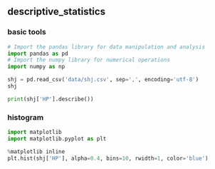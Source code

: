 ## descriptive_statistics

### basic tools
```python
# Import the pandas library for data manipulation and analysis
import pandas as pd
# Import the numpy library for numerical operations
import numpy as np

shj = pd.read_csv('data/shj.csv', sep=',', encoding='utf-8')
shj

print(shj['HP'].describe())
```

### histogram
```python
import matplotlib
import matplotlib.pyplot as plt

%matplotlib inline
plt.hist(shj['HP'], alpha=0.4, bins=10, rwidth=1, color='blue')